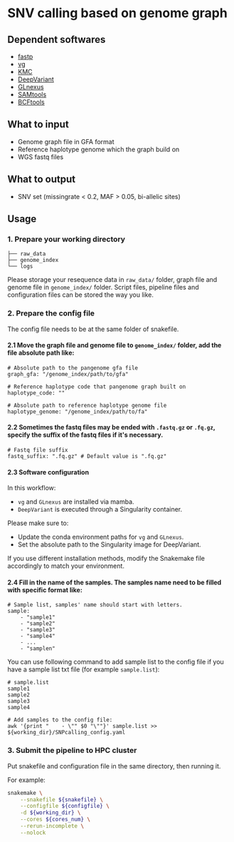 # SNV calling based on genome graph

## Dependent softwares

- [fastp](https://github.com/OpenGene/fastp)
- [vg](https://github.com/vgteam/vg)
- [KMC](https://github.com/refresh-bio/KMC)
- [DeepVariant](https://github.com/google/deepvariant)
- [GLnexus](https://github.com/dnanexus-rnd/GLnexus)
- [SAMtools](https://github.com/samtools/samtools)
- [BCFtools](https://github.com/samtools/bcftools)

## What to input
- Genome graph file in GFA format
- Reference haplotype genome which the graph build on
- WGS fastq files

## What to output
- SNV set (missingrate < 0.2, MAF > 0.05, bi-allelic sites)

## Usage

### 1. Prepare your working directory

```shell
├── raw_data
├── genome_index
└── logs
```

Please storage your resequence data in `raw_data/` folder, graph file and genome file in `genome_index/` folder. Script files, pipeline files and configuration files can be stored the way you like.

### 2. Prepare the config file

The config file needs to be at the same folder of snakefile.

#### 2.1 Move the graph file and genome file to `genome_index/` folder, add the file absolute path like:

```shell
# Absolute path to the pangenome gfa file
graph_gfa: "/genome_index/path/to/gfa"

# Reference haplotype code that pangenome graph built on
haplotype_code: ""

# Absolute path to reference haplotype genome file
haplotype_genome: "/genome_index/path/to/fa"
```

#### 2.2 Sometimes the fastq files may be ended with `.fastq.gz` or `.fq.gz`, specify the suffix of the fastq files if it's necessary.

```shell
# Fastq file suffix
fastq_suffix: ".fq.gz" # Default value is ".fq.gz"
```

#### 2.3 Software configuration

In this workflow:

- `vg` and `GLnexus` are installed via mamba.
- `DeepVariant` is executed through a Singularity container.

Please make sure to:

- Update the conda environment paths for `vg` and `GLnexus`.
- Set the absolute path to the Singularity image for DeepVariant.

If you use different installation methods, modify the Snakemake file accordingly to match your environment.

#### 2.4 Fill in the name of the samples. The samples name need to be filled with specific format like:

```shell
# Sample list, samples' name should start with letters.
sample:
    - "sample1"
    - "sample2"
    - "sample3"
    - "sample4"
    - ...
    - "samplen"
```

You can use following command to add sample list to the config file if you have a sample list txt file (for example `sample.list`):

```shell
# sample.list
sample1
sample2
sample3
sample4

# Add samples to the config file:
awk '{print "    - \"" $0 "\""}' sample.list >> ${working_dir}/SNPcalling_config.yaml
```

### 3. Submit the pipeline to HPC cluster

Put snakefile and configuration file in the same directory, then running it.

For example:

```bash
snakemake \
	--snakefile ${snakefile} \
    --configfile ${configfile} \
	-d ${working_dir} \
	--cores ${cores_num} \
	--rerun-incomplete \
	--nolock
```